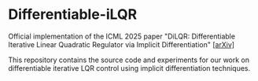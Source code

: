# Differentiable-iLQR

Official implementation of the ICML 2025 paper "DiLQR: Differentiable Iterative Linear Quadratic Regulator via Implicit Differentiation" [[arXiv]](https://arxiv.org/abs/2506.17473)

This repository contains the source code and experiments for our work on differentiable iterative LQR control using implicit differentiation techniques.